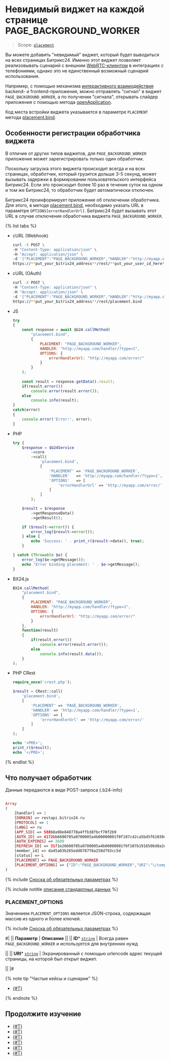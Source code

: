 # Невидимый виджет на каждой странице PAGE_BACKGROUND_WORKER

> Scope: [`placement`](../../scopes/permissions.md)

Вы можете добавить "невидимый" виджет, который будет выводиться на всех страницах Битрикс24. Именно этот виджет позволяет реализовывать сценарий с внешним [WebRTC-клиентом](../ui-interaction/page-background-worker/index.md) в интеграциях с телефониями, однако это не единственный возможный сценарий использования.

Например, с помощью механизма [интерактивного взаимодействия](../../../settings/interactivity/index.md) backend- и frontend-приложения, можно отправлять "сигнал" в виджет `PAGE_BACKGROUND_WORKER`, а по получении "сигнала", открывать слайдер приложения с помощью метода [openApplication](../open-application.md).

Код места встройки виджета указывается в параметре `PLACEMENT` метода [placement.bind](../placement-bind.md).

## Особенности регистрации обработчика виджета

В отличие от других типов виджетов, для `PAGE_BACKGROUND_WORKER` приложение может зарегистрировать только один обработчик.

Поскольку загрузка этого виджета происходит всегда и на всех страницах, обработчик, который грузится дольше 3-5 секунд, может вызывать задержки в формировании пользовательского интерфейса Битрикс24. Если это происходит более 10 раз в течение суток на одном и том же Битрикс24, то обработчик будет автоматически отключен.

Битрикс24 проинформирует приложение об отключении обработчика. Для этого, в методе [placement.bind](../placement-bind.md), необходимо указать URL в параметре `OPTIONS[errorHandlerUrl]`. Битрикс24 будет вызывать этот URL в случае отключения обработчика виджета `PAGE_BACKGROUND_WORKER`.

{% list tabs %}

- cURL (Webhook)

    ```bash
    curl -X POST \
    -H "Content-Type: application/json" \
    -H "Accept: application/json" \
    -d '{"PLACEMENT":"PAGE_BACKGROUND_WORKER","HANDLER":"http://myapp.com/handler/?type=1","OPTIONS":{"errorHandlerUrl":"http://myapp.com/error/"}}' \
    https://**put_your_bitrix24_address**/rest/**put_your_user_id_here**/**put_your_webbhook_here**/placement.bind
    ```

- cURL (OAuth)

    ```bash
    curl -X POST \
    -H "Content-Type: application/json" \
    -H "Accept: application/json" \
    -d '{"PLACEMENT":"PAGE_BACKGROUND_WORKER","HANDLER":"http://myapp.com/handler/?type=1","OPTIONS":{"errorHandlerUrl":"http://myapp.com/error/"},"auth":"**put_access_token_here**"}' \
    https://**put_your_bitrix24_address**/rest/placement.bind
    ```

- JS


    ```js
    try
    {
    	const response = await $b24.callMethod(
    		"placement.bind",
    		{ 
    			PLACEMENT: "PAGE_BACKGROUND_WORKER",
    			HANDLER: "http://myapp.com/handler/?type=1",
    			OPTIONS: {
    				errorHandlerUrl: "http://myapp.com/error/"
    			}
    		}
    	);
    	
    	const result = response.getData().result;
    	if(result.error())
    		console.error(result.error());
    	else
    		console.info(result);
    }
    catch(error)
    {
    	console.error('Error:', error);
    }
    ```

- PHP


    ```php
    try {
        $response = $b24Service
            ->core
            ->call(
                'placement.bind',
                [
                    'PLACEMENT' => 'PAGE_BACKGROUND_WORKER',
                    'HANDLER'   => 'http://myapp.com/handler/?type=1',
                    'OPTIONS'   => [
                        'errorHandlerUrl' => 'http://myapp.com/error/'
                    ]
                ]
            );
    
        $result = $response
            ->getResponseData()
            ->getResult();
    
        if ($result->error()) {
            error_log($result->error());
        } else {
            echo 'Success: ' . print_r($result->data(), true);
        }
    
    } catch (Throwable $e) {
        error_log($e->getMessage());
        echo 'Error binding placement: ' . $e->getMessage();
    }
    ```

- BX24.js

    ```js
    BX24.callMethod(
        "placement.bind",
        { 
            PLACEMENT: "PAGE_BACKGROUND_WORKER",
            HANDLER: "http://myapp.com/handler/?type=1",
            OPTIONS: {
                errorHandlerUrl: "http://myapp.com/error/"
            }
        },
        function(result)
        {
            if(result.error())
                console.error(result.error());
            else
                console.info(result.data());
        }
    );
    ```

- PHP CRest

    ```php
    require_once('crest.php');

    $result = CRest::call(
        'placement.bind',
        [
            'PLACEMENT' => 'PAGE_BACKGROUND_WORKER',
            'HANDLER' => 'http://myapp.com/handler/?type=1',
            'OPTIONS' => [
                'errorHandlerUrl' => 'http://myapp.com/error/'
            ]
        ]
    );

    echo '<PRE>';
    print_r($result);
    echo '</PRE>';
    ```

{% endlist %}

## Что получает обработчик

Данные передаются в виде POST-запроса {.b24-info}

```php

Array
(
    [handler] => 1
    [DOMAIN] => restapi.bitrix24.ru
    [PROTOCOL] => 1
    [LANG] => ru
    [APP_SID] => 588b8a98e848778a4ffb38fbcf70f2b9
    [AUTH_ID] => 4172bb6600705a0700005a4b00000001f0f107c42ca5bd5f61030c5d9c3e4d60d11b5a
    [AUTH_EXPIRES] => 3600
    [REFRESH_ID] => 31f1e26600705a0700005a4b00000001f0f107b1918506d8a2ed9ecf76e8fdac962471
    [member_id] => da45a03b265edd8787f8a258d793cc5d
    [status] => L
    [PLACEMENT] => PAGE_BACKGROUND_WORKER
    [PLACEMENT_OPTIONS] => {"ID":"PAGE_BACKGROUND_WORKER","URI":"\/company\/personal\/user\/1\/blog\/"}
)

```

{% include [Сноска об обязательных параметрах](../../../_includes/required.md) %}

{% include notitle [описание стандартных данных](../_includes/widget_data.md) %}

### PLACEMENT_OPTIONS

Значением `PLACEMENT_OPTIONS` является JSON-строка, содержащая массив из одного и более ключей.

{% include [Сноска об обязательных параметрах](../../../_includes/required.md) %}

#|
|| **Параметр** | **Описание** ||
|| **ID***
[`string`](../../data-types.md) | Всегда равен `PAGE_BACKGROUND_WORKER` и используется для внутренних нужд

||
|| **URI***
[`string`](../../data-types.md) | Экранированный с помощью urlencode адрес текущей страницы, на которой был открыт виджет.

||
|#

{% note tip "Частые кейсы и сценарии" %}

- [{#T}](../ui-interaction/page-background-worker/index.md)

{% endnote %}

## Продолжите изучение

- [{#T}](../placement-bind.md)
- [{#T}](../ui-interaction/index.md)
- [{#T}](../ui-interaction/crm-card.md)
- [{#T}](../../../settings/interactivity/index.md)
- [{#T}](../open-application.md)
- [{#T}](../open-path.md)
